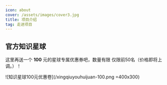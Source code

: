 ```yaml
---
icon: about
cover: /assets/images/cover3.jpg
title: 项目介绍
tag: 走进项目
---
```


## 官方知识星球

这里再送一个 **100** 元的星球专属优惠券吧，数量有限 仅限前50名（价格即将上调。）！

![知识星球100元优惠卷](/xingqiuyouhuijuan-100.png =400x300)
